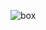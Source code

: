 ![box](https://media.istockphoto.com/photos/carboard-box-wclippping-path-picture-id157318026?k=20&m=157318026&s=612x612&w=0&h=mTVCRfqtS2zKtbfKu_duQy5mvegvJqs8Z7mgQlZ06ck=)

